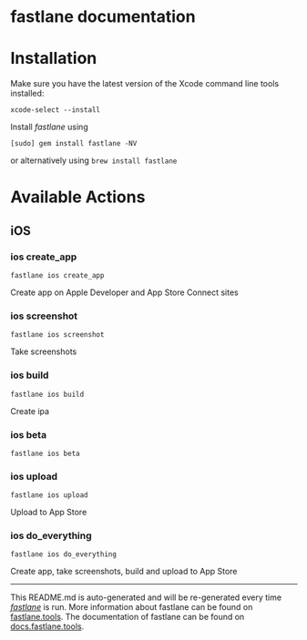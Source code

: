 fastlane documentation
================
# Installation

Make sure you have the latest version of the Xcode command line tools installed:

```
xcode-select --install
```

Install _fastlane_ using
```
[sudo] gem install fastlane -NV
```
or alternatively using `brew install fastlane`

# Available Actions
## iOS
### ios create_app
```
fastlane ios create_app
```
Create app on Apple Developer and App Store Connect sites
### ios screenshot
```
fastlane ios screenshot
```
Take screenshots
### ios build
```
fastlane ios build
```
Create ipa
### ios beta
```
fastlane ios beta
```

### ios upload
```
fastlane ios upload
```
Upload to App Store
### ios do_everything
```
fastlane ios do_everything
```
Create app, take screenshots, build and upload to App Store

----

This README.md is auto-generated and will be re-generated every time [_fastlane_](https://fastlane.tools) is run.
More information about fastlane can be found on [fastlane.tools](https://fastlane.tools).
The documentation of fastlane can be found on [docs.fastlane.tools](https://docs.fastlane.tools).
